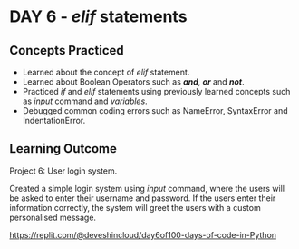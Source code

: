 # DAY 6 - _elif_ statements

## Concepts Practiced
- Learned about the concept of _elif_ statement.
- Learned about Boolean Operators such as ***and***, ***or*** and ***not***.
- Practiced _if_ and _elif_ statements using previously learned concepts such as _input_ command and _variables_.
- Debugged common coding errors such as NameError, SyntaxError and IndentationError.

## Learning Outcome
Project 6: User login system.

Created a simple login system using _input_ command, where the users will be asked to enter their username and password. If the users enter their information correctly, the system will greet the users with a custom personalised message.

https://replit.com/@deveshincloud/day6of100-days-of-code-in-Python
